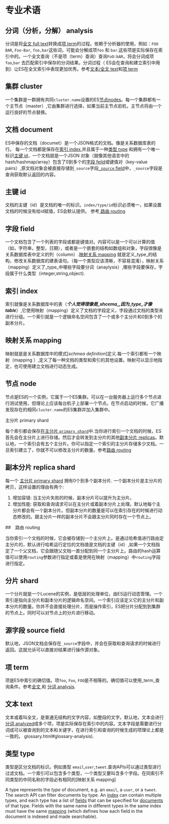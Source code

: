 # 专业术语

## 分词（分析，分解） analysis 
    
分词是将[全文 full text](glossary.html#glossary-text)转换成[项 term](glossary.html#glossary-term)的过程。依赖于分析器的使用，例如：`FOO BAR`, `Foo-Bar`, `foo,bar`这些词，可能会分解成项`foo` 和 `bar`.这些项是实际保存在索引中的。一个全文查询（不是项（term）查询）查询`FoO:bAR`，将会分词成项 `foo`,`bar` 去匹配索引中保存的分词结果。分词过程（
ES会在查询和建立索引中用到）让ES在全文索引中表现更加优秀。参考[文本/全文 text](glossary.html#glossary-text)和[项 term](glossary.html#glossary-term)

## 集群 cluster 
    
一个集群是一群拥有共同`cluster.name`设置的ES[节点nodes](glossary.html#glossary-node)。每一个集群都有一个主节点（master）,它由集群进行选择，如果当前主节点宕机，主节点将由一个运行良好的节点替换。

## 文档 document 
    
ES中保存的文档（documet）是一个JSON格式的文档。像是关系数据库表的行。 每一个文档都是保存在[索引 index](glossary.html#glossary-index),并且属于一种[类型 type](glossary.html#glossary-type) 和拥有一个唯一标识[主键 id](glossary.html#glossary-id)，一个文档就是一个JSON
对象（就像其他语言中的hash/hashmap/array）包含了0到多个的[字段 feild](glossary.html#glossary-field)或键值对（key-value pairs）,原文档对象会被直接存储到`_source`字段[`_source` field](glossary.html#glossary-source_field)中，`_source`字段是查询获取默认返回的内容。

## 主键 id 
    
文档的主键（id）是文档的唯一的标识。`index/type/id`标识必须唯一，如果设置文档的时候没有给id赋值，ES会默认提供。 参考[ 路由 routing](glossary.html#glossary-routing)

## 字段 field 
    
一个文档包含了一个列表的字段或都是键值对。内容可以是一个可以计算的值（如，字符串，整型，日期），或者是一个嵌套的结构如数组和对象，字段很像是关系数据库表中定义的列（column）.[映射关系 mapping](glossary.html#glossary-mapping) 就是定义_type_的结构，修改关系数据库的建表语句。（每一个类型应该清晰，不容易混淆），映射关系（mapping）定义了_type_中哪些字段要分词（anaylysis）,哪些字段要保存，字段属于什么类型（integer,string,object).

## 索引 index 
    
索引就像是关系数据库中的表（***个人觉得理像是_shcema_,因为_type_才像table***）,它使用映射（mapping）定义了文档的字段定义，字段通过文档的类型来进行分组。一个索引就是一个逻辑命名空间包含了一个或多个主分片和0到多个的副本分片。 

## 映射关系 mapping 
    
映射就是是关系数据库中的模式[_schmea definition_]定义.每一个索引都有一个映射（mapping ）,定义了每一种文档的类型和索引的其他设置。映射可以显示地指定，也可使用建立文档进行动态生成。


## 节点 node 
    
节点是ES的一个实例，它属于一个ES集群。可以在一台服务器上运行多个节点进行测试使用，但理论上应该每台机子上部署一个节点。在节点启动的时候，它广播发现存在的相同`cluster.name`的ES集群并加入集群中。


主分片 primary shard 
    
每个索引都会保存[在主分片 `primary shard`](glossary.html#glossary-shard)中.当你进行索引一个文档的时候，ES首先会在主分片上进行存储。然后才会转发到主分片的其他[副本分片 replicas](glossary.html#glossary-replica-shard)。默认地，一个索引会有五个主分片。你可以指定一个索引的主分片存储多少文档。一旦索引建立了，你就不可以修改主分片的数量。参考[路由 routing](glossary.html#glossary-routing)


## 副本分片 replica shard 
    

每一个 [主分片 primary shard](glossary.html#glossary-primary-shard) 拥有0个到多个副本分片. 一个副本分片是主分片的拷贝，这样设置的理由有两个: 

  1. 增加容错: 当主分片失败的时候，副本分片可以提升为主分片。
  2. 增加性能: 获取和查询请求可以在主分片或着副本分片上处理。默认地每个主分片都会有一个副本分片。但副本分片的数量是可以在索引存在的时候进行动态修改的。跟主分片一样的副本分片不会跟主分片同时存在一个节点上。

##　路由 routing 
    
当你索引一个文档的时候，它会被存储到一个主分片上。是通过哈希值进行路由定主分片的，默认进行哈希运行定位的文档值是文档的主键（id）,如果一个文档指定了一个父文档，它会跟随父文档一直分配到同一个主分片上。路由的hash运算值可以使用`routing`参数进行指定或着是使用在映射（mapping）中`routing`字段进行指定。

## 分片 shard 
    
一个分片就是一个Lucene的实例，是低层的处理单位，由ES运行动态管理。一个索引是指向主分片和副本分片的逻辑命名空间。一个索引应该定义它的主分片和副本分片的数量。你并不会直接处理分片，而是操作索引，ES把分片分配到到集群的节点上。同时可以对节点上的分片进行移动。

## 源字段 source field 
    
默认地，JSON文档会保存在`_source`字段中，并会在获取和查询请求的时候进行返回。这就允诉可以直接对结果进行操作源对象。

## 项 term 
    
项是ES中索引的确切值。项`foo`, `Foo`, `FOO`是不相等的。确切值可以使用_term_查询条件。参考[全文 ](glossary.html#glossary-text) 和 [分词 analysis](glossary.html#glossary-analysis). 

## 文本 text 
    
文本或着叫全文，是普通无结构的文字内容，如整段的文字。默认地，文本会进行[分词 analyzed](glossary.html#glossary-analysis)成多个项，项是实际保存在索引中的内容。文本字段是需要进行分词成可以被查询到的文本和关键字，在进行索引和查询的时候生成的项理论上都是一致的。
glossary.html#glossary-analysis). 

## 类型 type 

类型是区分文档的标识。例如类型 `email`,`user`,`tweet`.查询APIs可以通过类型进行过滤文档。一个索引可以包含多个类型，一个类型又要叫含多个字段。在同索引不同类型的中同名称的字段必有相同的[映射关系 mapping]    

A type represents the _type_ of document, e.g. an `email`, a `user`, or a `tweet`. The search API can filter documents by type. An [index](glossary.html#glossary-index) can contain multiple types, and each type has a list of [fields](glossary.html#glossary-field) that can be specified for [documents](glossary.html#glossary-document) of that type. Fields with the same name in different types in the same index must have the same [mapping](glossary.html#glossary-mapping) (which defines how each field in the document is indexed and made searchable). 
